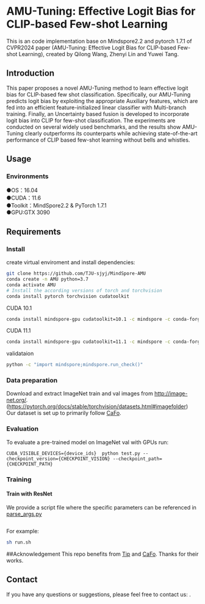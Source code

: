# AMU-Tuning: Effective Logit Bias for CLIP-based Few-shot Learning

This is an code implementation base on Mindspore2.2 and pytorch 1.7.1  of CVPR2024 paper (AMU-Tuning: Effective Logit Bias for CLIP-based Few-shot Learning), created by Qilong Wang, Zhenyi Lin and Yuwei Tang.

## Introduction
This paper proposes a novel AMU-Tuning method to learn effective logit bias for CLIP-based few shot classification. Specifically, our AMU-Tuning predicts logit bias by exploiting the appropriate Auxiliary features, which are fed into an efficient feature-initialized linear classifier with Multi-branch training. Finally, an Uncertainty based fusion is developed to incorporate logit bias into CLIP for few-shot classification. The experiments are conducted on several widely used benchmarks, and the results show AMU-Tuning clearly outperforms its counterparts while achieving state-of-the-art performance of CLIP based few-shot learning without bells and whistles.
## Usage

### Environments
●OS：16.04  
●CUDA：11.6  
●Toolkit：MindSpore2.2 & PyTorch 1.7.1  
●GPU:GTX 3090 

## Requirements
### Install

create virtual enviroment and install dependencies:

```bash
git clone https://github.com/TJU-sjyj/MindSpore-AMU
conda create -n AMU python=3.7
conda activate AMU
# Install the according versions of torch and torchvision
conda install pytorch torchvision cudatoolkit
```

CUDA 10.1 
```bash
conda install mindspore-gpu cudatoolkit=10.1 -c mindspore -c conda-forge
```
CUDA 11.1 
```bash
conda install mindspore-gpu cudatoolkit=11.1 -c mindspore -c conda-forge
```
validataion 
```bash
python -c "import mindspore;mindspore.run_check()"
```

### Data preparation
Download and extract ImageNet train and val images from http://image-net.org/. (https://pytorch.org/docs/stable/torchvision/datasets.html#imagefolder)
Our dataset is set up to primarily follow [CaFo](https://github.com/OpenGVLab/CaFo).
### Evaluation
To evaluate a pre-trained model on ImageNet val with GPUs run:

```
CUDA_VISIBLE_DEVICES={device_ids}  python test.py --checkpoint_version={CHECKPOINT_VISION} --checkpoint_path={CHECKPOINT_PATH}
```
### Training

#### Train with ResNet

We provide a script file where the specific parameters can be referenced in [parse_args.py](https://github.com/TJU-sjyj/MindSpore-AMU/parse_args.py)

```

```
For example:

```bash
sh run.sh
```
##Acknowledgement
This repo benefits from [Tip]([https://github.com/KaiyangZhou/Dassl.pytorch](https://github.com/gaopengcuhk/Tip-Adapter)) and [CaFo]([https://github.com/gaopengcuhk/CLIP-Adapter](https://github.com/OpenGVLab/CaFo)). Thanks for their works.



## Contact
If you have any questions or suggestions, please feel free to contact us: .
